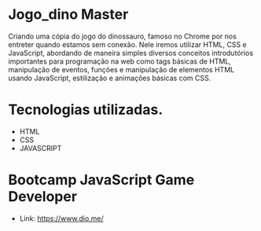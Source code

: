  # Jogo_dino Master
 
Criando uma cópia do jogo do dinossauro, famoso no Chrome por nos entreter quando estamos sem conexão. Nele iremos utilizar HTML, CSS e JavaScript, abordando de maneira simples diversos conceitos introdutórios importantes para programação na web como tags básicas de HTML, manipulação de eventos, funções e manipulação de elementos HTML usando JavaScript, estilização e animações básicas com CSS.

# Tecnologias utilizadas.

- HTML
- CSS
- JAVASCRIPT

# Bootcamp JavaScript Game Developer

- Link: https://www.dio.me/




